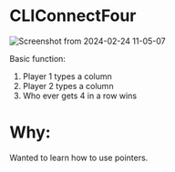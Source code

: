 # CLIConnectFour
![Screenshot from 2024-02-24 11-05-07](https://github.com/maxuible/CLIConnectFour/assets/104797894/6438dfa3-5412-4b1b-a93a-688358a709e5)

Basic function:
1. Player 1 types a column
2. Player 2 types a column
3. Who ever gets 4 in a row wins

# Why:
Wanted to learn how to use pointers.


